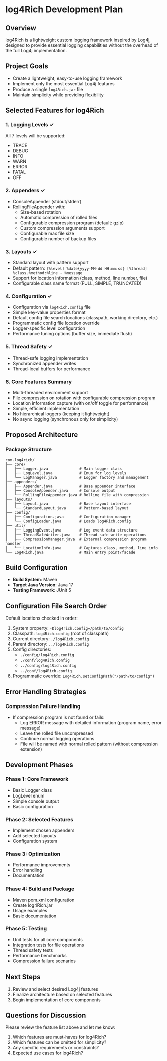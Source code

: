 # log4Rich Development Plan

## Overview
log4Rich is a lightweight custom logging framework inspired by Log4j, designed to provide essential logging capabilities without the overhead of the full Log4j implementation.

## Project Goals
- Create a lightweight, easy-to-use logging framework
- Implement only the most essential Log4j features
- Produce a single `log4Rich.jar` file
- Maintain simplicity while providing flexibility

## Selected Features for log4Rich

### 1. **Logging Levels** ✓
All 7 levels will be supported:
- TRACE
- DEBUG
- INFO
- WARN
- ERROR
- FATAL
- OFF

### 2. **Appenders** ✓
- ConsoleAppender (stdout/stderr)
- RollingFileAppender with:
  - Size-based rotation
  - Automatic compression of rolled files
  - Configurable compression program (default: gzip)
  - Custom compression arguments support
  - Configurable max file size
  - Configurable number of backup files

### 3. **Layouts** ✓
- Standard layout with pattern support
- Default pattern: `[%level] %date{yyyy-MM-dd HH:mm:ss} [%thread] %class.%method:%line - %message`
- Support for location information (class, method, line number, file)
- Configurable class name format (FULL, SIMPLE, TRUNCATED)

### 4. **Configuration** ✓
- Configuration via `log4Rich.config` file
- Simple key-value properties format
- Default config file search locations (classpath, working directory, etc.)
- Programmatic config file location override
- Logger-specific level configuration
- Performance tuning options (buffer size, immediate flush)

### 5. **Thread Safety** ✓
- Thread-safe logging implementation
- Synchronized appender writes
- Thread-local buffers for performance

### 6. **Core Features Summary**
- Multi-threaded environment support
- File compression on rotation with configurable compression program
- Location information capture (with on/off toggle for performance)
- Simple, efficient implementation
- No hierarchical loggers (keeping it lightweight)
- No async logging (synchronous only for simplicity)

## Proposed Architecture

### Package Structure
```
com.log4rich/
├── core/
│   ├── Logger.java              # Main logger class
│   ├── LogLevel.java            # Enum for log levels
│   └── LogManager.java          # Logger factory and management
├── appenders/
│   ├── Appender.java            # Base appender interface
│   ├── ConsoleAppender.java     # Console output
│   └── RollingFileAppender.java # Rolling file with compression
├── layouts/
│   ├── Layout.java              # Base layout interface
│   └── StandardLayout.java      # Pattern-based layout
├── config/
│   ├── Configuration.java       # Configuration manager
│   └── ConfigLoader.java        # Loads log4Rich.config
├── util/
│   ├── LoggingEvent.java        # Log event data structure
│   ├── ThreadSafeWriter.java    # Thread-safe write operations
│   ├── CompressionManager.java  # External compression program handler
│   └── LocationInfo.java        # Captures class, method, line info
└── Log4Rich.java                # Main entry point/facade
```

## Build Configuration
- **Build System**: Maven
- **Target Java Version**: Java 17
- **Testing Framework**: JUnit 5

## Configuration File Search Order
Default locations checked in order:
1. System property: `-Dlog4rich.config=/path/to/config`
2. Classpath: `log4Rich.config` (root of classpath)
3. Current directory: `./log4Rich.config`
4. Parent directory: `../log4Rich.config`
5. Config directories:
   - `./config/log4Rich.config`
   - `./conf/log4Rich.config`
   - `../config/log4Rich.config`
   - `../conf/log4Rich.config`
6. Programmatic override: `Log4Rich.setConfigPath("/path/to/config")`

## Error Handling Strategies

### Compression Failure Handling
- If compression program is not found or fails:
  - Log ERROR message with detailed information (program name, error message)
  - Leave the rolled file uncompressed
  - Continue normal logging operations
  - File will be named with normal rolled pattern (without compression extension)

## Development Phases

### Phase 1: Core Framework
- Basic Logger class
- LogLevel enum
- Simple console output
- Basic configuration

### Phase 2: Selected Features
- Implement chosen appenders
- Add selected layouts
- Configuration system

### Phase 3: Optimization
- Performance improvements
- Error handling
- Documentation

### Phase 4: Build and Package
- Maven pom.xml configuration
- Create log4Rich.jar
- Usage examples
- Basic documentation

### Phase 5: Testing
- Unit tests for all core components
- Integration tests for file operations
- Thread safety tests
- Performance benchmarks
- Compression failure scenarios

## Next Steps
1. Review and select desired Log4j features
2. Finalize architecture based on selected features
3. Begin implementation of core components

## Questions for Discussion
Please review the feature list above and let me know:
1. Which features are must-haves for log4Rich?
2. Which features can be omitted for simplicity?
3. Any specific requirements or constraints?
4. Expected use cases for log4Rich?